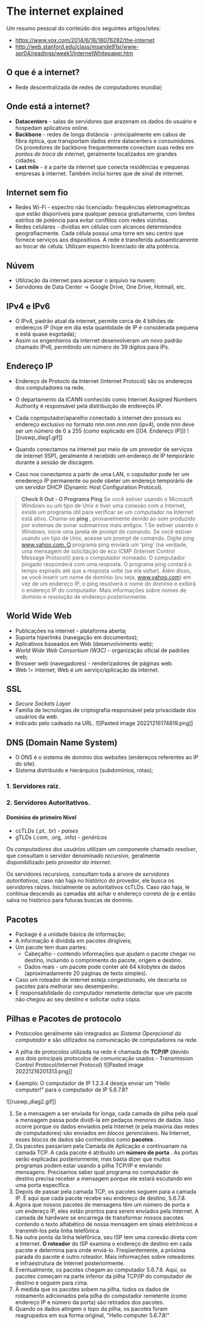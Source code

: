 # The internet explained
Um resumo pessoal do conteúdo dos seguintes artigos/sites:
- https://www.vox.com/2014/6/16/18076282/the-internet
- http://web.stanford.edu/class/msande91si/www-spr04/readings/week1/InternetWhitepaper.htm

## O que é a internet?
- Rede descentralizada de redes de computadores mundial;

## Onde está a internet?
- **Datacenters** - salas de servidores que arazenam os dados do usuário e hospedam aplicativos online. 
- **Backbone** - redes de longa distância - principalmente em cabos de fibra óptica, que transportam dados entre datacenters e consumidores. Os provedores de backbone frequentemente conectam suas redes em *pontos de troca de internet*, geralmente localizados em grandes cidades.
- **Last mile** - é a parte da internet que conecta residências e pequenas empresas à internet. Também inclui torres que de sinal de internet.

## Internet sem fio
- Redes Wi-Fi - espectro não licenciado: frequências eletromagnéticas que estão disponíveis para qualquer pessoa gratuitamente, com limites estritos de potência para evitar conflitos com redes vizinhas.
- Redes celulares - dividias em células com alcances determiandos geografiacmente. Cada célula possui uma torre em seu centro que fornece serviços aos dispositivos. A rede é transferida autoamticamente ao trocar de célula. Utilizam espectro licenciado de alta potência.

## Núvem
- Utilização da internet para acessar o arquivo na nuvem;
- Servidores de Data Center -> Google Drive, One Drive, Hotmail, etc.

## IPv4 e IPv6
- O IPv4, padrão atual da internet, permite cerca de 4 bilhões de endereços IP (hoje em dia esta quantidade de IP é considerada pequena e está quase esgotada);
- Assim os engenhieros da internet desenvolveram um novo padrão chamado IPv6, permitindo um número de 39 dígitos para IPs.

## Endereço IP
- Endereço de Protoclo da Internet (Internet Protocol) são os endereços dos computadores na rede.
- O departamento da ICANN conhecido como Internet Assigned Numbers Authority é responsável pela distribuição de endereçõs IP.

- Cada copmputador/aparelho conectado à internet dev possuis eu endereço exclusivo no formato nnn.nnn.nnn.nnn (ipv4), onde nnn deve ser um número de 0 a 255 (como explicado em [[04. Endereço IP]])
![[ruswp_diag1.gif]]
- Quando conectamos na internet por meio de um provedor de serviços de internet (ISP), geralmente é recebido um endereço de IP temporário durante a sessão de discagem.
- Caso nos conectamos a partir de uma LAN, o coputador pode ter um enedereço IP permanente ou pode obeter um endereço temporário de um servidor DHCP (Dynamic Host Configuration Protocol).

> **Check It Out - O Programa Ping**
> Se você estiver usando o Microsoft Windows ou um tipo de Unix e tiver uma conexão com a Internet, existe um programa útil para verificar se um computador na Internet está ativo. Chama-se **ping** , provavelmente devido ao som produzido por sistemas de sonar submarinos mais antigos. 1 Se estiver usando o Windows, inicie uma janela de prompt de comando. Se você estiver usando um tipo de Unix, acesse um prompt de comando. Digite ping www.yahoo.com. O programa ping enviará um 'ping' (na verdade, uma mensagem de solicitação de eco ICMP (Internet Control Message Protocol)) para o computador nomeado. O computador pingado responderá com uma resposta. O programa ping contará o tempo expirado até que a resposta volte (se ela voltar). Além disso, se você inserir um nome de domínio (ou seja, www.yahoo.com) em vez de um endereço IP, o ping resolverá o nome do domínio e exibirá o endereço IP do computador. Mais informações sobre nomes de domínio e resolução de endereço posteriormente.

## World Wide Web
- Publicações na internet - plataforma aberta;
- Suporta hiperlinks (navegação em documentos);
- Aplicativos baseados em Web (desenvolvimento web);
- *World Wide Web Consortium (W3C)* - organização oficial de padrões web;
- Broswer web (navegadores) - renderizadores de páginas web.
- Web != internet; Web é um serviço/aplicação da internet.

## SSL
- *Secure Sockets Layer*
- Família de tecnologias de criptografia responsável pela privacidade dos usuários da web.
- Indicado pelo cadeado na URL.
![[Pasted image 20221216174819.png]]

## DNS (Domain Name System)
- O DNS é o sistema de domínio dos websites (endereços referentes ao IP do site).
- Sistema distribuído e hierárquico (subdomínios, rotas);

### 1. Servidores raiz.
### 2. Servidores Autoritativos.
#### Domínios de primeiro Nível
- ccTLDs (.pt, .br) - *países*
- gTLDs (.com, .org, .info) - *genéricos*

Os *computadores dos usuários* utilizam um componente chamado *resolver*, que consultam o servidor denominado *recursivo*, geralmente disponibilizado pelo *provedor da internet*. 

Os servidores recursivos, consultam toda a árvore de *servidores autoritativos*, caso não haja no histórico do provedor,  ele busca os servidores raízes. Inicialmente os autoritativos ccTLDs. Caso não haja, le continua descendo as camadas até achar o endereço correto de ip e então salva no histórico para futuras buscas de domínio. 

## Pacotes
- Package é a unidade básica de informação;
- A informação é dividida em pacotes dirigíveis;
- Um pacote tem duas partes: 
	- Cabeçalho - contendo informações que ajudam o pacote chegar no destino, incluindo o comprimento do pacote, origem e destino.
	- Dados reais - um pacote pode conter até 64 kilobytes de dados (aproximadamente 20 páginas de texto simples).
- Caso um roteador de internet esteja congestionado, ele descarta os pacotes para melhorar seu desempenho.
- É responsabilidade do computador remetente detectar que um pacote não chegou ao seu destino e solicitar outra cópia.

## Pilhas e Pacotes de protocolo
- Protocolos geralmente são integrados ao *Sistema Operacional do computador* e são utilizados na comunicação de computadores na rede.
- A pilha de protocolos utilizada na rede é chamada de **TCP/IP** (devido aos dois principais protocolos de comunicação usados - Transmission Control Protocol/Internet Protocol)
![[Pasted image 20221216201313.png]]

- Exemplo: O computador de IP 1.2.3.4 deseja enviar um "Hello computer!" para o computador de IP 5.6.7.8?

![[ruswp_diag2.gif]]

1. Se a mensagem a ser enviada for longa, cada camada de pilha pela qual a mensagem passa pode dividi-la em pedaços menores de dados. Isso ocorre porque os dados enviados pela Internet (e pela maioria das redes de computadores) são enviados em *blocos gerenciáveis*. Na Internet, esses blocos de dados são conhecidos como **pacotes** .
2. Os pacotes passariam pela Camada de Aplicação e continuariam na camada TCP. A cada pacote é atribuído um **número de porta** . As portas serão explicadas posteriormente, mas basta dizer que muitos programas podem estar usando a pilha TCP/IP e enviando mensagens. Precisamos saber qual programa no computador de destino precisa receber a mensagem porque ele estará escutando em uma porta específica.
3. Depois de passar pela camada TCP, os pacotes seguem para a camada IP. É aqui que cada pacote recebe seu endereço de destino, 5.6.7.8.
4. Agora que nossos pacotes de mensagens têm um número de porta e um endereço IP, eles estão prontos para serem enviados pela Internet. A camada de hardware se encarrega de transformar nossos pacotes contendo o texto alfabético de nossa mensagem em sinais eletrônicos e transmiti-los pela linha telefônica.
5. Na outra ponta da linha telefônica, seu ISP tem uma conexão direta com a Internet. **O roteador** do ISP examina o endereço de destino em cada pacote e determina para onde enviá-lo. Freqüentemente, a próxima parada do pacote é outro roteador. Mais informações sobre roteadores e infraestrutura de Internet posteriormente.
6. Eventualmente, os pacotes chegam ao computador 5.6.7.8. Aqui, os pacotes começam na parte inferior da pilha TCP/IP do computador de destino e seguem para cima.
7. À medida que os pacotes sobem na pilha, todos os dados de roteamento adicionados pela pilha do computador remetente (como endereço IP e número da porta) são retirados dos pacotes.
8. Quando os dados atingem o topo da pilha, os pacotes foram reagrupados em sua forma original, "Hello computer 5.6.7.8!"





